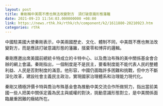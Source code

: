 ```yaml
---
layout: post
title: 秦剛稱中美既不應也無法改變對方　須打破意識形態藩籬
date: 2021-09-23 11:54:03.000000000 +08:00
link: https://news.rthk.hk/rthk/ch/component/k2/1611880-20210923.htm
categories: rthk
---
```


中國駐美國大使秦剛表示，中美兩國歷史、文化、體制不同，中美既不應也無法改變對方，而是應該打破意識形態的藩籬，擯棄零和博弈的邏輯。

秦剛應邀出席美國前總統卡特成立的卡特中心、以及喬治布殊的美中關係基金會合辦的網上會議。秦剛指出，一個制度是不是民主，要看制度能不能代表人民的整體利益、人民是否對制度的滿意。他形容，中國仍面臨許多困難和挑戰，但中方不斷深化改革，建設社會主義民主政治，實現國家治理體系和治理能力現代化。

秦剛又積極評價卡特與喬治布殊基金會為推動中美交流合作所做努力，指出當前美國一些人把美中關係定義為民主與威權的對決，挑動意識形態對立，是中美關係面臨嚴重困難的癥結所在。
